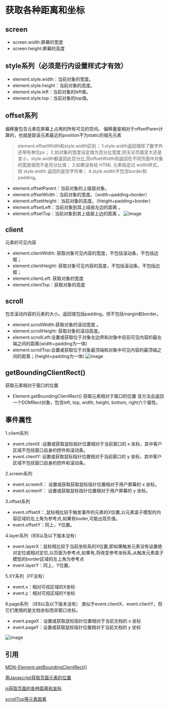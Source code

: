 # 获取各种距离和坐标
## screen
- screen.width:屏幕的宽度
- screen.height:屏幕的高度

## style系列（必须是行内设置样式才有效）
- element.style.width：当前对象的宽度。
- element.style.height：当前对象的高度。
- element.style.left：当前对象的left值。
- element.style.top：当前对象的top值。

## offset系列
偏移量包含元素在屏幕上占用的所有可见的空间。
偏移量是相对于offsetParen计算的，也就是距该元素最近的position不为static的祖先元素
>element.offsetWidth和style.width区别：
1.style.width返回值除了数字外还带有单位px；
2.如对象的宽度设定值为百分比宽度,则无论页面变大还是变小，style.width都返回此百分比,而offsetWidth则返回在不同页面中对象的宽度值而不是百分比值；
3.如果没有给 HTML 元素指定过 width样式，则 style.width 返回的是空字符串；
> 4.style.width不包含border和padding。
- element.offsetParent：当前对象的上级层对象。
- element.offsetWidth：当前对象的宽度。（width+padding+border）
- element.offsetHeight：当前对象的高度。（Height+padding+border）
- element.offsetLeft：当前对象到其上级层左边的距离 。
- element.offsetTop：当前对象到其上级层上边的距离 。
![image](https://user-gold-cdn.xitu.io/2018/4/1/162804163d195550?imageView2/0/w/1280/h/960/format/webp/ignore-error/1)

## client
元素的可见内容
- element.clientWidth: 获取对象可见内容的宽度，不包括滚动条，不包括边框；
- element.clientHeight: 获取对象可见内容的高度，不包括滚动条，不包括边框；
- element.clientLeft: 获取对象的宽度
- element.clientTop：获取对象的高度

## scroll
包含滚动内容的元素的大小。返回值包括padding，但不包括margin和border。
- element.scrollWidth:获取对象的滚动宽度 。
- element.scrollHeight: 获取对象的滚动高度。
- element.scrollLeft:设置或获取位于对象左边界和对象中目前可见内容的最左端之间的距离(width+padding为一体)
- element.scrollTop:设置或获取位于对象最顶端和对象中可见内容的最顶端之间的距离；(height+padding为一体)
![image](https://user-gold-cdn.xitu.io/2018/4/1/1628055d0479d7c5?imageView2/0/w/1280/h/960/format/webp/ignore-error/1)

## getBoundingClientRect()
获取元素相对于窗口的位置
- Element.getBoundingClientRect()
    获取元素相对于窗口的位置
    该方法会返回一个DOMRect对象，包含left, top, width, height, bottom, right六个属性。


## 事件属性
1.client系列
- event.clientX :设置或获取鼠标指针位置相对于当前窗口的 x 坐标，其中客户区域不包括窗口自身的控件和滚动条。
- event.clientY: 设置或获取鼠标指针位置相对于当前窗口的 y 坐标，其中客户区域不包括窗口自身的控件和滚动条。

2.screen系列
- event.screenX： 设置或获取获取鼠标指针位置相对于用户屏幕的 x 坐标。
- event.screenY： 设置或获取鼠标指针位置相对于用户屏幕的 y 坐标。

3.offset系列
- event.offsetX：,鼠标相比较于触发事件的元素的X位置,以元素盒子模型的内容区域的左上角为参考点,如果有boder,可能出现负值。
- event.offsetY：同上，Y位置。

4.layer系列（IE8以及以下版本没有）
- event.layerX：鼠标相比较于当前坐标系的X位置,即如果触发元素没有设置绝对定位或相对定位,以页面为参考点,如果有,将改变参考坐标系,从触发元素盒子模型的border区域的左上角为参考点
- event.layerY：同上，Y位置。

5.XY系列（FF没有）
- event.x：相对可视区域的X坐标
- event.y：相对可视区域的Y坐标

6.page系列 （IE8以及以下版本没有）
类似于event.clientX、event.clientY，但它们使用的是文档坐标而非窗口坐标。
- event.pageX：设置或获取鼠标指针位置相对于当前文档的 x 坐标
- event.pageY：设置或获取鼠标指针位置相对于当前文档的 y 坐标

![image](https://user-gold-cdn.xitu.io/2018/4/1/1628064e83bb382a?imageView2/0/w/1280/h/960/format/webp/ignore-error/1)

## 引用
[MDN-Element.getBoundingClientRect()](https://developer.mozilla.org/zh-CN/docs/Web/API/Element/getBoundingClientRect)


[用Javascript获取页面元素的位置](https://www.ruanyifeng.com/blog/2009/09/find_element_s_position_using_javascript.html)

[js获取页面的各种距离和坐标](https://www.jianshu.com/p/ae74594dd9ba)

[scrollTop等元素距离](https://i.jakeyu.top/2016/09/04/scrollTop-offsetTop-scrollLeft-offsetLeft/)